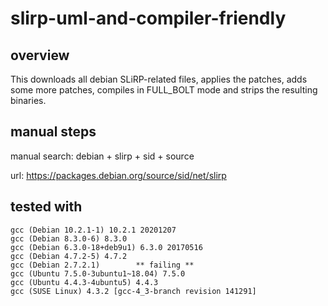 # slirp-uml-and-compiler-friendly

## overview ##

This downloads all debian SLiRP-related files, applies the patches,
adds some more patches, compiles in FULL_BOLT mode and
strips the resulting binaries.

## manual steps ##

manual search:
debian + slirp + sid + source

url:
https://packages.debian.org/source/sid/net/slirp

## tested with ##
```
gcc (Debian 10.2.1-1) 10.2.1 20201207
gcc (Debian 8.3.0-6) 8.3.0
gcc (Debian 6.3.0-18+deb9u1) 6.3.0 20170516
gcc (Debian 4.7.2-5) 4.7.2
gcc (Debian 2.7.2.1)		** failing **
gcc (Ubuntu 7.5.0-3ubuntu1~18.04) 7.5.0
gcc (Ubuntu 4.4.3-4ubuntu5) 4.4.3
gcc (SUSE Linux) 4.3.2 [gcc-4_3-branch revision 141291]
```

